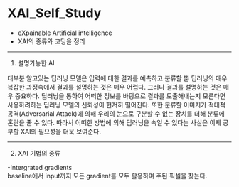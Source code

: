 # XAI_Self_Study
* eXpainable Artificial intelligence
* XAI의 종류와 코딩을 정리
---
1. 설명가능한 AI

 대부분 알고있는 딥러닝 모델은 입력에 대한 결과를 예측하고 분류할 뿐 딥러닝의 매우 복잡한 과정속에서 결과를 설명하는 것은 매우 어렵다.
그러나 결과를 설명하는 것은 매우 중요하다. 
딥러닝을 통하여 어떠한 정보를 바탕으로 결과를 도출해내는지 모른다면 사용하려하는 딥러닝 모델의 신뢰성이 현저히 떨어진다. 
또한 분류할 이미지가 적대적 공격(Adversarial Attack)에 의해 우리의 눈으로 구분할 수 없는 장치를 더해 분류에 혼란을 줄 수 있다.
따라서 어떠한 방법에 의해 딥러닝을 속일 수 있다는 사실은 이제 공부할 XAI의 필요성을 더욱 보여준다.

---
2. XAI 기법의 종류
 
 -Intergrated gradients  
 baseline에서 input까지 모든 gradient를 모두 활용하며 주된 픽셀을 찾는다.
 
